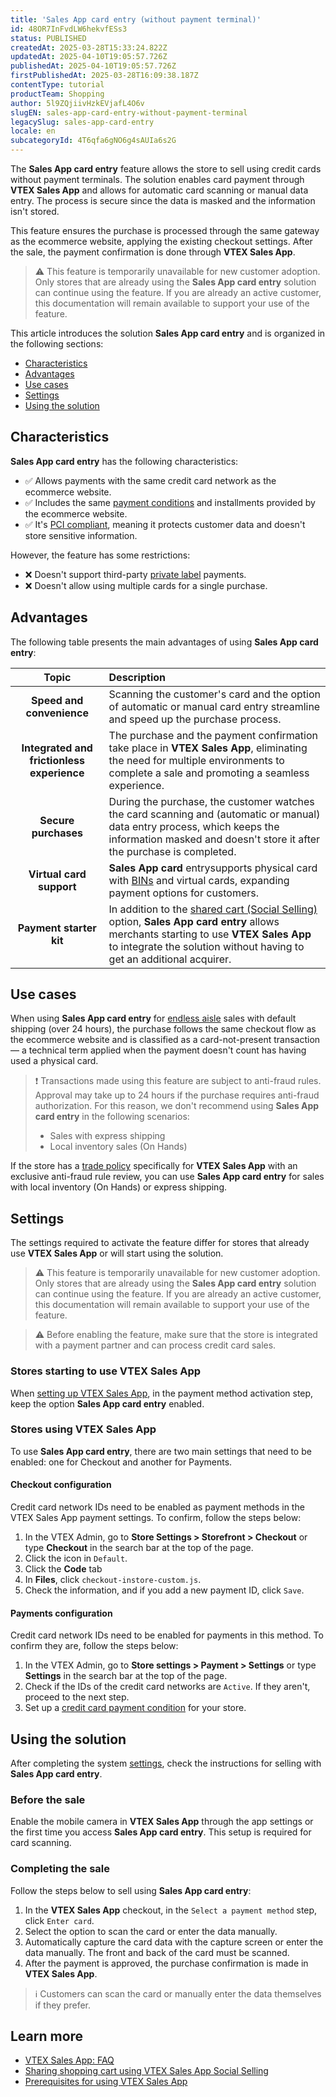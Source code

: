 ```yaml
---
title: 'Sales App card entry (without payment terminal)'
id: 48OR7InFvdLW6hekvfESs3
status: PUBLISHED
createdAt: 2025-03-28T15:33:24.822Z
updatedAt: 2025-04-10T19:05:57.726Z
publishedAt: 2025-04-10T19:05:57.726Z
firstPublishedAt: 2025-03-28T16:09:38.187Z
contentType: tutorial
productTeam: Shopping
author: 5l9ZQjiivHzkEVjafL4O6v
slugEN: sales-app-card-entry-without-payment-terminal
legacySlug: sales-app-card-entry
locale: en
subcategoryId: 4T6qfa6gNO6g4sAUIa6s2G
---
```


The **Sales App card entry** feature allows the store to sell using credit cards without payment terminals. The solution enables card payment through **VTEX Sales App** and allows for automatic card scanning or manual data entry. The process is secure since the data is masked and the information isn't stored.

This feature ensures the purchase is processed through the same gateway as the ecommerce website, applying the existing checkout settings. After the sale, the payment confirmation is done through **VTEX Sales App**.

> ⚠️ This feature is temporarily unavailable for new customer adoption. Only stores that are already using the **Sales App card entry** solution can continue using the feature. If you are already an active customer, this documentation will remain available to support your use of the feature.

This article introduces the solution **Sales App card entry** and is organized in the following sections:

- [Characteristics](#characteristics)
- [Advantages](#advantages) 
- [Use cases](#use-cases)
- [Settings](#settings)
- [Using the solution](#using-the-solution)

## Characteristics

**Sales App card entry** has the following characteristics:

- ✅ Allows payments with the same credit card network as the ecommerce website.
- ✅ Includes the same [payment conditions](/en/tutorial/diferenca-entre-meios-de-pagamento-e-condicoes-de-pagamento--3azJenhGFyUy2gsocms42Q) and installments provided by the ecommerce website.
- ✅ It's [PCI compliant](/en/tutorial/o-que-e-o-pci-ssc), meaning it protects customer data and doesn't store sensitive information.

However, the feature has some restrictions:

- ❌ Doesn't support third-party [private label](/en/tutorial/configurar-pagamentos-com-cartoes-de-loja-bandeira-propria--428FgVdSGQUeAOoogkaIw4) payments.
- ❌ Doesn't allow using multiple cards for a single purchase.

## Advantages

The following table presents the main advantages of using **Sales App card entry**:

| **Topic** | **Description** |
| :---: | :--- |
| **Speed and convenience** | Scanning the customer's card and the option of automatic or manual card entry streamline and speed up the purchase process. |
| **Integrated and frictionless experience** | The purchase and the payment confirmation take place in **VTEX Sales App**, eliminating the need for multiple environments to complete a sale and promoting a seamless experience. |
| **Secure purchases** | During the purchase, the customer watches the card scanning and (automatic or manual) data entry process, which keeps the information masked and doesn't store it after the purchase is completed. |
| **Virtual card support** | **Sales App card** entrysupports physical card with [BINs](/en/tutorial/cadastrar-informacoes-de-bins--7xvo4JJ53WM7aLzufdC4au) and virtual cards, expanding payment options for customers. |
| **Payment starter kit** | In addition to the [shared cart (Social Selling)](/en/tracks/instore-usando-o-app--4BYzQIwyOHvnmnCYQgLzdr/6deiffo22iKkY27PkfstXy) option, **Sales App card entry** allows merchants starting to use **VTEX Sales App** to integrate the solution without having to get an additional acquirer. |

## Use cases

When using **Sales App card entry** for [endless aisle](/en/tracks/estrategias-de-comercio-unificado--3WGDRRhc3vf1MJb9zGncnv/40KMlmGI5tN0r0KPCDWgGn) sales with default shipping (over 24 hours), the purchase follows the same checkout flow as the ecommerce website and is classified as a card-not-present transaction — a technical term applied when the payment doesn't count has having used a physical card.

> ❗ Transactions made using this feature are subject to anti-fraud rules. Approval may take up to 24 hours if the purchase requires anti-fraud authorization. For this reason, we don't recommend using **Sales App card entry** in the following scenarios:<ul><li>Sales with express shipping</li><li>Local inventory sales (On Hands)</li></ul>

If the store has a [trade policy](/en/tutorial/como-funciona-uma-politica-comercial--6Xef8PZiFm40kg2STrMkMV) specifically for **VTEX Sales App** with an exclusive anti-fraud rule review, you can use **Sales App card entry** for sales with local inventory (On Hands) or express shipping.

## Settings

The settings required to activate the feature differ for stores that already use **VTEX Sales App** or will start using the solution.

> ⚠️ This feature is temporarily unavailable for new customer adoption. Only stores that are already using the **Sales App card entry** solution can continue using the feature. If you are already an active customer, this documentation will remain available to support your use of the feature.

> ⚠️ Before enabling the feature, make sure that the store is integrated with a payment partner and can process credit card sales.

### Stores starting to use VTEX Sales App

When [setting up VTEX Sales App](/en/tracks/instore-primeiros-passos-e-configuracoes--zav76TFEZlAjnyBVL5tRc/4L5SoLxE8O3YkxF7FKymrO), in the payment method activation step, keep the option <i class="fas fa-toggle-on" aria-hidden="true"></i> **Sales App card entry** enabled.

### Stores using VTEX Sales App

To use **Sales App card entry**, there are two main settings that need to be enabled: one for Checkout and another for Payments.

#### Checkout configuration 

Credit card network IDs need to be enabled as payment methods in the VTEX Sales App payment settings. To confirm, follow the steps below:

1. In the VTEX Admin, go to **Store Settings > Storefront > Checkout** or type **Checkout** in the search bar at the top of the page.
2. Click the <i class="fas fa-cog" alt="engrenagem azul" aria-hidden="true"></i> icon in `Default`.
3. Click the **Code** tab
4. In **Files**, click `checkout-instore-custom.js`.
5. Check the information, and if you add a new payment ID, click `Save`.

#### Payments configuration

Credit card network IDs need to be enabled for payments in this method. To confirm they are, follow the steps below:

1. In the VTEX Admin, go to **Store settings > Payment > Settings** or type **Settings** in the search bar at the top of the page.
2. Check if the IDs of the credit card networks are `Active`. If they aren't, proceed to the next step.
3. Set up a [credit card payment condition](/en/tutorial/condicoes-de-pagamento--tutorials_455) for your store.

## Using the solution

After completing the system [settings](#settings), check the instructions for selling with **Sales App card entry**.

### Before the sale

Enable the mobile camera in **VTEX Sales App** through the app settings or the first time you access **Sales App card entry**. This setup is required for card scanning.

### Completing the sale

Follow the steps below to sell using **Sales App card entry**:

1. In the **VTEX Sales App** checkout, in the `Select a payment method` step, click `Enter card`.
2. Select the option to scan the card or enter the data manually.
3. Automatically capture the card data with the capture screen or enter the data manually. The front and back of the card must be scanned.
4. After the payment is approved, the purchase confirmation is made in **VTEX Sales App**.

> ℹ️ Customers can scan the card or manually enter the data themselves if they prefer.

## Learn more

- [VTEX Sales App: FAQ](/en/tutorial/vtex-sales-app-faq--3CRKQHzflSW0DXenEHUpP5)
- [Sharing shopping cart using VTEX Sales App Social Selling](/en/tracks/instore-usando-o-app--4BYzQIwyOHvnmnCYQgLzdr/6deiffo22iKkY27PkfstXy)
- [Prerequisites for using VTEX Sales App](/en/tracks/instore-primeiros-passos-e-configuracoes--zav76TFEZlAjnyBVL5tRc/1wtAanSRA3g2316dw7bw8u)
